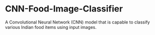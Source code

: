 # CNN-Food-Image-Classifier
A Convolutional Neural Network (CNN) model that is capable to classify various Indian food items using input images.
